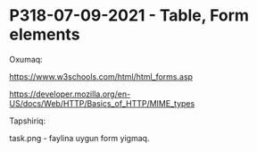 # P318-07-09-2021 - Table, Form elements

Oxumaq:

https://www.w3schools.com/html/html_forms.asp

https://developer.mozilla.org/en-US/docs/Web/HTTP/Basics_of_HTTP/MIME_types

Tapshiriq:

task.png - faylina uygun form yigmaq.
